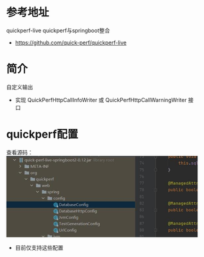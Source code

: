 # 参考地址
quickperf-live quickperf与springboot整合
- https://github.com/quick-perf/quickperf-live

# 简介
自定义输出
- 实现 QuickPerfHttpCallInfoWriter 或 QuickPerfHttpCallWarningWriter 接口

# quickperf配置
查看源码：
![](img/配置.jpg)
- 目前仅支持这些配置
